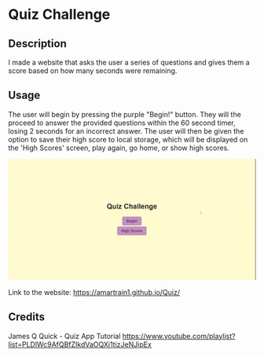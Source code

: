 # Quiz Challenge

## Description

I made a website that asks the user a series of questions and gives them a score based on how many seconds were remaining.

## Usage

The user will begin by pressing the purple "Begin!" button. They will the proceed to answer the provided questions within the 60 second timer, losing 2 seconds for an incorrect answer. The user will then be given the option to save their high score to local storage, which will be displayed on the 'High Scores' screen, play again, go home, or show high scores.


!["gif of my website"](assets/photos/gif.gif)

Link to the website: https://amartrain1.github.io/Quiz/

## Credits
James Q Quick - Quiz App Tutorial
https://www.youtube.com/playlist?list=PLDlWc9AfQBfZIkdVaOQXi1tizJeNJipEx